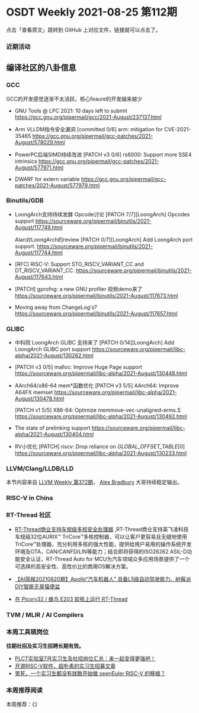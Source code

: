 # OSDT Weekly 2021-08-25 第112期

点击「查看原文」跳转到 GitHub 上对应文件，链接就可以点击了。

### 近期活动

## 编译社区的八卦信息

### GCC

GCC的开发感觉逐渐不太活跃，核心feaure的开发越来越少
- GNU Tools @ LPC 2021: 10 days left to submit
  https://gcc.gnu.org/pipermail/gcc/2021-August/237137.html

- Arm VLLDM指令安全漏洞
  [committed 0/6] arm: mitigation for CVE-2021-35465
  https://gcc.gnu.org/pipermail/gcc-patches/2021-August/578029.html

- PowerPC后端SIMD持续改进
  [PATCH v3 0/6] rs6000: Support more SSE4 intrinsics
  https://gcc.gnu.org/pipermail/gcc-patches/2021-August/577971.html

- DWARF for extern variable
  https://gcc.gnu.org/pipermail/gcc-patches/2021-August/577979.html

### Binutils/GDB

- LoongArch支持持续发酵
  Opcode讨论 [PATCH 7/7][LoongArch] Opcodes support
  https://sourceware.org/pipermail/binutils/2021-August/117749.html

  Alan对LoongArch的review
  [PATCH 0/7][LoongArch] Add LoongArch port support.
  https://sourceware.org/pipermail/binutils/2021-August/117744.html

- [RFC] RISC-V: Support STO_RISCV_VARIANT_CC and DT_RISCV_VARIANT_CC.
  https://sourceware.org/pipermail/binutils/2021-August/117643.html

- [PATCH] gprofng: a new GNU profiler 视频demo来了
  https://sourceware.org/pipermail/binutils/2021-August/117673.html

- Moving away from ChangeLog's?
  https://sourceware.org/pipermail/binutils/2021-August/117657.html

### GLIBC

- 中科院 LoongArch GLIBC 支持来了
  [PATCH 0/14][LoongArch] Add LoongArch GLIBC port support
  https://sourceware.org/pipermail/libc-alpha/2021-August/130262.html

- [PATCH v3 0/5] malloc: Improve Huge Page support
  https://sourceware.org/pipermail/libc-alpha/2021-August/130448.html

- AArch64/x86-64 mem*函数优化
  [PATCH v3 5/5] AArch64: Improve A64FX memset
  https://sourceware.org/pipermail/libc-alpha/2021-August/130478.html

  [PATCH v1 5/5] X86-64: Optimize memmove-vec-unaligned-erms.S
  https://sourceware.org/pipermail/libc-alpha/2021-August/130492.html

- The state of prelinking support
  https://sourceware.org/pipermail/libc-alpha/2021-August/130404.html

- RV小优化
  [PATCH] riscv: Drop reliance on _GLOBAL_OFFSET_TABLE_[0]
  https://sourceware.org/pipermail/libc-alpha/2021-August/130233.html

### LLVM/Clang/LLDB/LLD

本节内容来自 [LLVM Weekly 第372期](http://llvmweekly.org/issue/372)，
[Alex Bradbury](https://www.linkedin.com/in/alex-bradbury/) 大哥持续稳定输出。

### RISC-V in China

### RT-Thread 社区
- [RT-Thread商业支持车规级多核安全处理器](https://mp.weixin.qq.com/s/Bn61pp-Hv5SrXToQbjRQTA) ,RT-Thread商业支持英飞凌科技车规级32位AURIX™ TriCore™多核控制器，可以让客户更容易且无缝地使用TriCore™处理器，充分利用多核的强大性能，提供给用户易用的操作系统开发环境及OTA，CAN/CANFD/LIN等能力；结合即将获得的ISO26262 ASIL-D功能安全认证，RT-Thread Auto for MCU为汽车领域众多应用场景提供了一个可选择的高安全性、高性价比的商用OS解决方案。

- [【AI简报20210820期】Apollo“汽车机器人” 具备L5级自动驾驶能力、树莓派DIY智能无臭猫便盆](https://mp.weixin.qq.com/s/MOv2BxSHOVIS36Xr9ejvZA)

- [在 Picorv32 / 蜂鸟 E203 软核上运行 RT-Thread](https://mp.weixin.qq.com/s/GTjmdPAkowbxhgspQSmaHw)

### TVM / MLIR / AI Compilers

### 本周工具链岗位

**往期社招及实习生招聘长期有效。**

- [PLCT实验室7月实习生及社招岗位汇总：来一起变得更强吧！](https://mp.weixin.qq.com/s/lL5_L2oh-kNvP8wHMARSAg)
- [开源RISC-V软件，超朴素的实习生招募文章](https://mp.weixin.qq.com/s/ETtlYTHa_41SYrxpSuh_sw)
- [笑死，一个实习生都没有就敢开始做 openEuler RISC-V 的移植？](https://mp.weixin.qq.com/s/x_LUxu1dJTaN6VS7DU6xsg)

### 本周推荐阅读

本周推荐：《》
